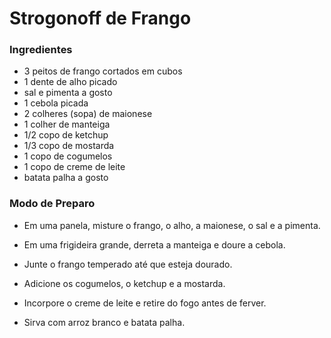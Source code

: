 # Strogonoff de Frango

### Ingredientes



- 3 peitos de frango cortados em cubos
- 1 dente de alho picado
- sal e pimenta a gosto
- 1 cebola picada
- 2 colheres (sopa) de maionese
- 1 colher de manteiga
- 1/2 copo de ketchup
- 1/3 copo de mostarda
- 1 copo de cogumelos
-  1 copo de creme de leite
- batata palha a gosto

### Modo de Preparo

- Em uma panela, misture o frango, o alho, a maionese, o sal e a pimenta.

- Em uma frigideira grande, derreta a manteiga e doure a cebola.

- Junte o frango temperado até que esteja dourado.

- Adicione os cogumelos, o ketchup e a mostarda.

- Incorpore o creme de leite e retire do fogo antes de ferver.

- Sirva com arroz branco e batata palha.

  

 